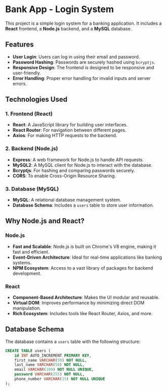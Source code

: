 # Bank App - Login System

This project is a simple login system for a banking application. It includes a **React** frontend, a **Node.js** backend, and a **MySQL** database.

## Features

- **User Login**: Users can log in using their email and password.
- **Password Hashing**: Passwords are securely hashed using `bcryptjs`.
- **Responsive Design**: The frontend is designed to be responsive and user-friendly.
- **Error Handling**: Proper error handling for invalid inputs and server errors.

## Technologies Used

### 1. **Frontend (React)**
- **React**: A JavaScript library for building user interfaces.
- **React Router**: For navigation between different pages.
- **Axios**: For making HTTP requests to the backend.

### 2. **Backend (Node.js)**
- **Express**: A web framework for Node.js to handle API requests.
- **MySQL2**: A MySQL client for Node.js to interact with the database.
- **Bcryptjs**: For hashing and comparing passwords securely.
- **CORS**: To enable Cross-Origin Resource Sharing.

### 3. **Database (MySQL)**
- **MySQL**: A relational database management system.
- **Database Schema**: Includes a `users` table to store user information.

## Why Node.js and React?

### Node.js
- **Fast and Scalable**: Node.js is built on Chrome's V8 engine, making it fast and efficient.
- **Event-Driven Architecture**: Ideal for real-time applications like banking systems.
- **NPM Ecosystem**: Access to a vast library of packages for backend development.

### React
- **Component-Based Architecture**: Makes the UI modular and reusable.
- **Virtual DOM**: Improves performance by minimizing direct DOM manipulation.
- **Rich Ecosystem**: Includes tools like React Router, Axios, and more.

## Database Schema

The database contains a `users` table with the following structure:

```sql
CREATE TABLE users (
    id INT AUTO_INCREMENT PRIMARY KEY,
    first_name VARCHAR(50) NOT NULL,
    last_name VARCHAR(50) NOT NULL,
    email VARCHAR(100) NOT NULL UNIQUE,
    password VARCHAR(255) NOT NULL,
    phone_number VARCHAR(15) NOT NULL UNIQUE
);

